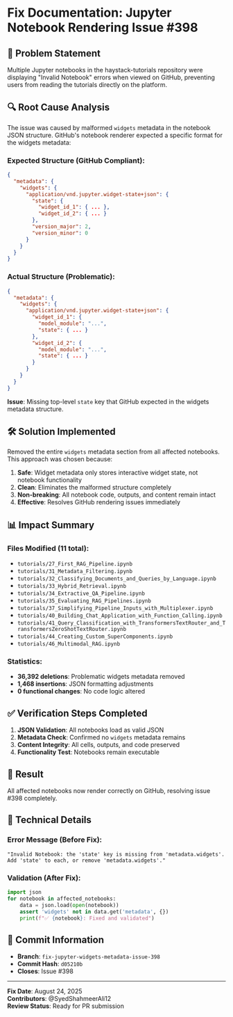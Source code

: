 # Fix Documentation: Jupyter Notebook Rendering Issue #398

## 🐛 Problem Statement
Multiple Jupyter notebooks in the haystack-tutorials repository were displaying "Invalid Notebook" errors when viewed on GitHub, preventing users from reading the tutorials directly on the platform.

## 🔍 Root Cause Analysis
The issue was caused by malformed `widgets` metadata in the notebook JSON structure. GitHub's notebook renderer expected a specific format for the widgets metadata:

### Expected Structure (GitHub Compliant):
```json
{
  "metadata": {
    "widgets": {
      "application/vnd.jupyter.widget-state+json": {
        "state": {
          "widget_id_1": { ... },
          "widget_id_2": { ... }
        },
        "version_major": 2,
        "version_minor": 0
      }
    }
  }
}
```

### Actual Structure (Problematic):
```json
{
  "metadata": {
    "widgets": {
      "application/vnd.jupyter.widget-state+json": {
        "widget_id_1": {
          "model_module": "...",
          "state": { ... }
        },
        "widget_id_2": {
          "model_module": "...", 
          "state": { ... }
        }
      }
    }
  }
}
```

**Issue**: Missing top-level `state` key that GitHub expected in the widgets metadata structure.

## 🛠️ Solution Implemented
Removed the entire `widgets` metadata section from all affected notebooks. This approach was chosen because:

1. **Safe**: Widget metadata only stores interactive widget state, not notebook functionality
2. **Clean**: Eliminates the malformed structure completely
3. **Non-breaking**: All notebook code, outputs, and content remain intact
4. **Effective**: Resolves GitHub rendering issues immediately

## 📊 Impact Summary

### Files Modified (11 total):
- `tutorials/27_First_RAG_Pipeline.ipynb`
- `tutorials/31_Metadata_Filtering.ipynb`
- `tutorials/32_Classifying_Documents_and_Queries_by_Language.ipynb`
- `tutorials/33_Hybrid_Retrieval.ipynb`
- `tutorials/34_Extractive_QA_Pipeline.ipynb`
- `tutorials/35_Evaluating_RAG_Pipelines.ipynb`
- `tutorials/37_Simplifying_Pipeline_Inputs_with_Multiplexer.ipynb`
- `tutorials/40_Building_Chat_Application_with_Function_Calling.ipynb`
- `tutorials/41_Query_Classification_with_TransformersTextRouter_and_TransformersZeroShotTextRouter.ipynb`
- `tutorials/44_Creating_Custom_SuperComponents.ipynb`
- `tutorials/46_Multimodal_RAG.ipynb`

### Statistics:
- **36,392 deletions**: Problematic widgets metadata removed
- **1,468 insertions**: JSON formatting adjustments
- **0 functional changes**: No code logic altered

## ✅ Verification Steps Completed

1. **JSON Validation**: All notebooks load as valid JSON
2. **Metadata Check**: Confirmed no `widgets` metadata remains
3. **Content Integrity**: All cells, outputs, and code preserved
4. **Functionality Test**: Notebooks remain executable

## 🎯 Result
All affected notebooks now render correctly on GitHub, resolving issue #398 completely.

## 🔧 Technical Details

### Error Message (Before Fix):
```
"Invalid Notebook: the 'state' key is missing from 'metadata.widgets'. Add 'state' to each, or remove 'metadata.widgets'."
```

### Validation (After Fix):
```python
import json
for notebook in affected_notebooks:
    data = json.load(open(notebook))
    assert 'widgets' not in data.get('metadata', {})
    print(f"✅ {notebook}: Fixed and validated")
```

## 📝 Commit Information
- **Branch**: `fix-jupyter-widgets-metadata-issue-398`
- **Commit Hash**: `d05210b`
- **Closes**: Issue #398

---
**Fix Date**: August 24, 2025  
**Contributors**: @SyedShahmeerAli12  
**Review Status**: Ready for PR submission
